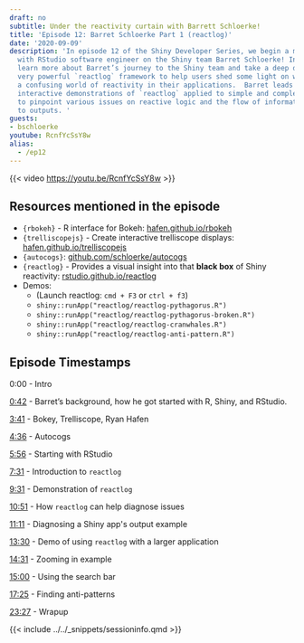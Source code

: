 ```yaml
---
draft: no
subtitle: Under the reactivity curtain with Barrett Schloerke!
title: 'Episode 12: Barret Schloerke Part 1 (reactlog)'
date: '2020-09-09'
description: 'In episode 12 of the Shiny Developer Series, we begin a multi-part series
  with RStudio software engineer on the Shiny team Barret Schloerke! In part 1 we
  learn more about Barret’s journey to the Shiny team and take a deep dive into the
  very powerful `reactlog` framework to help users shed some light on what can be
  a confusing world of reactivity in their applications.  Barret leads us through
  interactive demonstrations of `reactlog` applied to simple and complex applications
  to pinpoint various issues on reactive logic and the flow of information from inputs
  to outputs. '
guests: 
- bschloerke
youtube: RcnfYcSsY8w
alias:
  - /ep12
---
```


{{< video https://youtu.be/RcnfYcSsY8w >}}

## Resources mentioned in the episode

* `{rbokeh}` - R interface for Bokeh: [hafen.github.io/rbokeh](https://hafen.github.io/rbokeh/)
* `{trelliscopejs}` - Create interactive trelliscope displays: [hafen.github.io/trelliscopejs](https://hafen.github.io/trelliscopejs/index.html)
* `{autocogs}`: [github.com/schloerke/autocogs](https://github.com/schloerke/autocogs)
* `{reactlog}` - Provides a visual insight into that __black box__ of Shiny reactivity: [rstudio.github.io/reactlog](https://rstudio.github.io/reactlog)
* Demos:
  * (Launch reactlog: `cmd + F3` or `ctrl + f3`)
  * `shiny::runApp("reactlog/reactlog-pythagorus.R")`
  * `shiny::runApp("reactlog/reactlog-pythagorus-broken.R")`
  * `shiny::runApp("reactlog/reactlog-cranwhales.R")`
  * `shiny::runApp("reactlog/reactlog-anti-pattern.R")`

## Episode Timestamps

0:00 - Intro

[0:42](https://www.youtube.com/watch?v=RcnfYcSsY8w&t=0m42s) - Barret’s background, how he got started with R, Shiny, and RStudio.

[3:41](https://www.youtube.com/watch?v=RcnfYcSsY8w&t=3m41s) - Bokey, Trelliscope, Ryan Hafen

[4:36](https://www.youtube.com/watch?v=RcnfYcSsY8w&t=4m36s) - Autocogs

[5:56](https://www.youtube.com/watch?v=RcnfYcSsY8w&t=5m56s) - Starting with RStudio

[7:31](https://www.youtube.com/watch?v=RcnfYcSsY8w&t=7m31s) - Introduction to `reactlog`

[9:31](https://www.youtube.com/watch?v=RcnfYcSsY8w&t=9m31s) - Demonstration of `reactlog`

[10:51](https://www.youtube.com/watch?v=RcnfYcSsY8w&t=10m51s) - How `reactlog` can help diagnose issues

[11:11](https://www.youtube.com/watch?v=RcnfYcSsY8w&t=11m11s) - Diagnosing a Shiny app's output example

[13:30](https://www.youtube.com/watch?v=RcnfYcSsY8w&t=11m11s) - Demo of using `reactlog` with a larger application

[14:31](https://www.youtube.com/watch?v=RcnfYcSsY8w&t=14m31s) - Zooming in example

[15:00](https://www.youtube.com/watch?v=RcnfYcSsY8w&t=15m00s) - Using the search bar

[17:25](https://www.youtube.com/watch?v=RcnfYcSsY8w&t=17m25s) - Finding anti-patterns

[23:27](https://www.youtube.com/watch?v=RcnfYcSsY8w&t=23m27s) - Wrapup

{{< include ../../_snippets/sessioninfo.qmd >}}
